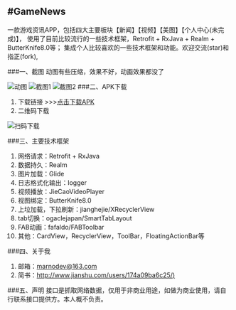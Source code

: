 #GameNews
---------
一款游戏资讯APP，包括四大主要板块【新闻】【视频】【美图】【个人中心(未完成)】，
使用了目前比较流行的一些技术框架，Retrofit + RxJava + Realm + ButterKnife8.0等；
集成个人比较喜欢的一些技术框架和功能。欢迎交流(star)和指正(fork),

###一、截图
动图有些压缩，效果不好，动画效果都没了

![动图](https://github.com/MarnonDev/GameNews/blob/master/screenshot/gamenews.gif)
![截图1](https://github.com/MarnonDev/GameNews/blob/master/screenshot/%E6%88%AA%E5%9B%BE1(1).png)
![截图2](https://github.com/MarnonDev/GameNews/blob/master/screenshot/%E6%88%AA%E5%9B%BE2(1).png)
###二、APK下载
 1. 下载链接 >>>[点击下载APK](http://download.fir.im/apps/57a71cd3ca87a83a1d0007f9/install?download_token=d90b6a589a016f56385ed635bfd544ed&release_id=57a71ce1548b7a552a00064b)
 2. 二维码下载
 
![扫码下载](https://github.com/MarnonDev/GameNews/blob/master/screenshot/%E6%88%AA%E5%9B%BE3.png)

###三、主要技术框架
1. 网络请求：Retrofit + RxJava
2. 数据持久：Realm
3. 图片加载：Glide
4. 日志格式化输出：logger
5. 视频播放：JieCaoVideoPlayer
6. 视图绑定：ButterKnife8.0
7. 上垃加载，下拉刷新：jianghejie/XRecyclerView
8. tab切换：ogaclejapan/SmartTabLayout
9. FAB动画：fafaldo/FABToolbar
10. 其他：CardView，RecyclerView，ToolBar，FloatingActionBar等

###四、关于我
1. 邮箱：marnodev@163.com
2. 简书：[http://www.jianshu.com/users/174a09ba6c25/)](http://www.jianshu.com/users/174a09ba6c25/)

###五、声明
接口是抓取网络数据，仅用于非商业用途，如做为商业使用，请自行联系接口提供方。本人概不负责。
